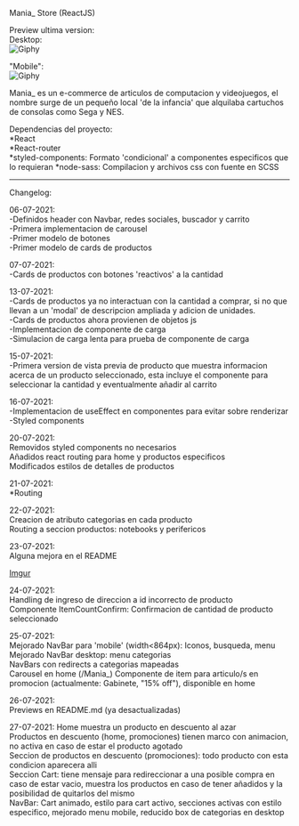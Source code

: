 Mania\_ Store (ReactJS)

Preview ultima version:  
Desktop:  
![Giphy](https://media.giphy.com/media/35YgWly2BJWACycj7G/giphy.gif)

"Mobile":  
![Giphy](https://media.giphy.com/media/fWYOtZmN67YHghkVF1/giphy.gif)

Mania\_ es un e-commerce de articulos de computacion y videojuegos, el nombre surge de un pequeño local 'de la infancia' que alquilaba cartuchos de consolas como Sega y NES.

Dependencias del proyecto:  
*React  
*React-router  
*styled-components: Formato 'condicional' a componentes especificos que lo requieran
*node-sass: Compilacion y archivos css con fuente en SCSS

---

Changelog:

06-07-2021:  
-Definidos header con Navbar, redes sociales, buscador y carrito  
-Primera implementacion de carousel  
-Primer modelo de botones  
-Primer modelo de cards de productos

07-07-2021:  
-Cards de productos con botones 'reactivos' a la cantidad

13-07-2021:  
-Cards de productos ya no interactuan con la cantidad a comprar, si no que llevan a un 'modal' de descripcion ampliada y adicion de unidades.  
-Cards de productos ahora provienen de objetos js  
-Implementacion de componente de carga  
-Simulacion de carga lenta para prueba de componente de carga

15-07-2021:  
-Primera version de vista previa de producto que muestra informacion acerca de un producto seleccionado, esta incluye el componente para seleccionar la cantidad y eventualmente añadir al carrito

16-07-2021:  
-Implementacion de useEffect en componentes para evitar sobre renderizar  
-Styled components

20-07-2021:  
Removidos styled components no necesarios  
Añadidos react routing para home y productos especificos  
Modificados estilos de detalles de productos

21-07-2021:  
\*Routing

22-07-2021:  
Creacion de atributo categorias en cada producto  
Routing a seccion productos: notebooks y perifericos

23-07-2021:  
Alguna mejora en el README

[Imgur](https://i.imgur.com/xZDDUKw.gif)

24-07-2021:  
Handling de ingreso de direccion a id incorrecto de producto  
Componente ItemCountConfirm: Confirmacion de cantidad de producto seleccionado

25-07-2021:  
Mejorado NavBar para 'mobile' (width<864px): Iconos, busqueda, menu  
Mejorado NavBar desktop: menu categorias  
NavBars con redirects a categorias mapeadas  
Carousel en home (/Mania\_)
Componente de item para articulo/s en promocion (actualmente: Gabinete, "15% off"), disponible en home

26-07-2021:  
Previews en README.md (ya desactualizadas)  
  
27-07-2021:
Home muestra un producto en descuento al azar  
Productos en descuento (home, promociones) tienen marco con animacion, no activa en caso de estar el producto agotado  
Seccion de productos en descuento (promociones): todo producto con esta condicion aparecera alli  
Seccion Cart: tiene mensaje para redireccionar a una posible compra en caso de estar vacio, muestra los productos en caso de tener añadidos y la posibilidad de quitarlos del mismo  
NavBar: Cart animado, estilo para cart activo, secciones activas con estilo especifico, mejorado menu mobile, reducido box de categorias en desktop
